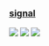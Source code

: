 ### [signal](https://github.com/ryohey/signal)

![](https://img.shields.io/github/license/ryohey/signal?style=flat-square) ![](https://img.shields.io/github/last-commit/scillidan/signal/main?label=last%20commit%20(fork)&label=&style=flat-square) ![](https://img.shields.io/badge/Vercel-black?style=flat&logo=Vercel&logoColor=white)